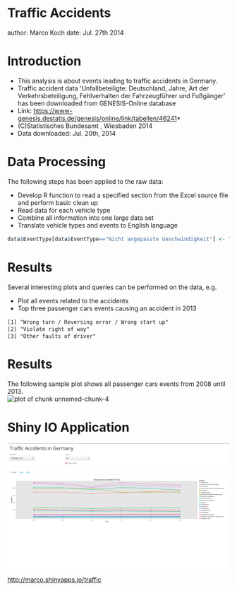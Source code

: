 Traffic Accidents
========================================================
author: Marco Koch
date: Jul. 27th 2014

Introduction
========================================================
- This analysis is about events leading to traffic accidents in Germany. 
- Traffic accident data 'Unfallbeteiligte: Deutschland, Jahre, Art der Verkehrsbeteiligung, Fehlverhalten der Fahrzeugführer und Fußgänger' has been downloaded from GENESIS-Online database
- Link: https://www-genesis.destatis.de/genesis/online/link/tabellen/46241*
-  (C)Statistisches Bundesamt , Wiesbaden 2014
- Data downloaded: Jul. 20th, 2014

Data Processing
========================================================
The following steps has been applied to the raw data:

- Develop R function to read a specified section from the Excel source file and perform basic clean up
- Read data for each vehicle type
- Combine all information into one large data set
- Translate vehicle types and events to English language

```r
data$EventType[data$EventType=="Nicht angepasste Geschwindigkeit"] <- "High speed"
```

Results
========================================================
Several interesting plots and queries can be performed on the data, e.g.
- Plot all events related to the accidents
- Top three passenger cars events causing an accident in 2013


```
[1] "Wrong turn / Reversing error / Wrong start up"
[2] "Violate right of way"                         
[3] "Other faults of driver"                       
```

Results
========================================================
The following sample plot shows all passenger cars events from 2008 until 2013.
<img src="TrafficAccidents-figure/unnamed-chunk-4.png" title="plot of chunk unnamed-chunk-4" alt="plot of chunk unnamed-chunk-4" style="display: block; margin: auto;" />

Shiny IO Application
========================================================
<p><img src="ShinyIOScreen.png" alt="Screen"></p>
<a href="http://marco.shinyapps.io/traffic">http://marco.shinyapps.io/traffic</a>
